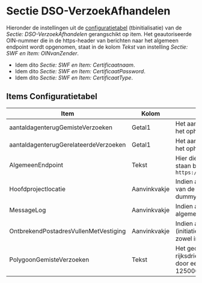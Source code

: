 # Sectie DSO-VerzoekAfhandelen

Hieronder de instellingen uit de [configuratietabel](/docs/instellen_inrichten/configuratie.md) (tbinitialisatie) van de _Sectie: DSO-VerzoekAfhandelen_ gerangschikt op item. Het geautoriseerde OIN-nummer die in de https-header van berichten naar het algemeen endpoint wordt opgenomen, staat in de kolom _Tekst_ van instelling _Sectie: SWF en Item: OINvanZender_.

- Idem dito _Sectie: SWF en Item: Certificaatnaam_.
- Idem dito _Sectie: SWF en Item: CertificaatPassword_.
- Idem dito _Sectie: SWF en Item: CertificaatType_.

## Items Configuratietabel

| Item                                  | Kolom        | Omschrijving                                                                                                                                                                                                                                                                                                                 |     |
| ------------------------------------- | ------------ | ---------------------------------------------------------------------------------------------------------------------------------------------------------------------------------------------------------------------------------------------------------------------------------------------------------------------------- | --- |
| aantaldagenterugGemisteVerzoeken      | Getal1       | Het aantal dagen terug dat OpenWave moet hanteren voor de API-aanroep _verzoeken/\_zoek_ voor het ophalen van DSO gemisteVerzoeken. Defaultwaarde = 7                                                                                                                                                                        |
| aantaldagenterugGerelateerdeVerzoeken | Getal1       | Het aantal dagen terug dat OpenWave moet hanteren voor de API-aanroep _verzoeken/\_zoek_ voor het ophalen van DSO gerelateerde zaken. Defaultwaarde = 3                                                                                                                                                                      |
| AlgemeenEndpoint                      | Tekst        | Hier dient het algemene gedeelte van het endpoint van de DSO-API's Verzoeken-Afhandelen te staan bijvoorbeeld `https://pkio.service.pre.omgevingswet.overheid.nl:443/overheid/verzoeken/api/afhandelen/v2/`                                                                                                                  |     |
| Hoofdprojectlocatie                   | Aanvinkvakje | Indien aangevinkt dan wordt de kolom dlhoofdprojectlocatie van tbzaakkadperc (projectlocaties) van de eerste projectlocatie uit het stambericht op T gezet, mits de omgevingzaak verwijst naar de dummylokatieperceelkey of dnkeyswfdummyadres (dus naar onbekend adres).                                                    |     |
| MessageLog                            | Aanvinkvakje | Indien aangevinkt dan wordt de binnenkomende stamberichten gelogd in tbMessagelog, mits de algemene instelling _sectie: OWB en item: messagelog_ ook is aangevinkt                                                                                                                                                           |     |
| OntbrekendPostadresVullenMetVestiging | Aanvinkvakje | Indien aangevinkt en het stambericht bevat geen post- cq correspondentieadres bij aanvrager (initiatiefnemer) en/of gemachtigde dan zullen de verblijfs- cq vestiginggegevens in OpenWave zowel in het vestigingsadres als in het postadres bij de contactadreskaart worden overgenomen                                      |     |
| PolygoonGemisteVerzoeken              | Tekst        | Het geografisch gebied waaruit de gemiste verzoeken worden opgehaald. Een reeks van rijksdriehoek x- en y-coördinaten, waarbij eerste en laatste paar overeenkomt. X en y gescheiden door een komma en de paren gescheiden door een spatie. Bijvoorbeeld: 75000,550000 125000,550000 125000,515000 75000,515000 75000,550000 |     |
